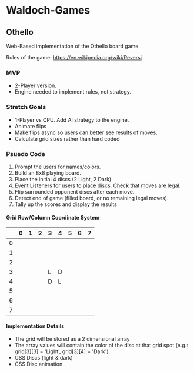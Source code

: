 # Waldoch-Games

## Othello
Web-Based implementation of the Othello board game.

Rules of the game: https://en.wikipedia.org/wiki/Reversi

### MVP
- 2-Player version.
- Engine needed to implement rules, not strategy.

### Stretch Goals
- 1-Player vs CPU. Add AI strategy to the engine.
- Animate flips
- Make flips async so users can better see results of moves.
- Calculate grid sizes rather than hard coded

### Psuedo Code
1. Prompt the users for names/colors.
2. Build an 8x8 playing board.
3. Place the initial 4 discs (2 Light, 2 Dark).
4. Event Listeners for users to place discs. Check that moves are legal.
5. Flip surrounded opponent discs after each move.
6. Detect end of game (filled board, or no remaining legal moves).
7. Tally up the scores and display the results

#### Grid Row/Column Coordinate System

|   | 0 | 1 | 2 | 3 | 4 | 5 | 6 | 7 |
| - | - | - | - | - | - | - | - | - |
| 0 |   |   |   |   |   |   |   |   |
| 1 |   |   |   |   |   |   |   |   |
| 2 |   |   |   |   |   |   |   |   |
| 3 |   |   |   | L | D |   |   |   |
| 4 |   |   |   | D | L |   |   |   |
| 5 |   |   |   |   |   |   |   |   |
| 6 |   |   |   |   |   |   |   |   |
| 7 |   |   |   |   |   |   |   |   |

#### Implementation Details
- The grid will be stored as a 2 dimensional array
- The array values will contain the color of the disc at that grid spot (e.g.: grid[3][3] = 'Light',  grid[3][4] = 'Dark')
- CSS Discs (light & dark)
- CSS Disc animation
